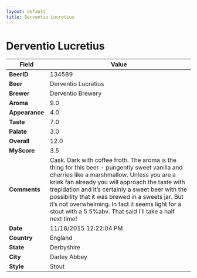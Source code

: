 ```yaml
---
layout: default
title: Derventio Lucretius
---
```


# Derventio Lucretius

| Field         | Value     |
|---------------|-----------|
| **BeerID** | 134589 |
| **Beer** | Derventio Lucretius |
| **Brewer** | Derventio Brewery |
| **Aroma** | 9.0 |
| **Appearance** | 4.0 |
| **Taste** | 7.0 |
| **Palate** | 3.0 |
| **Overall** | 12.0 |
| **MyScore** | 3.5 |
| **Comments** | Cask. Dark with coffee froth. The aroma is the thing for this beer - pungently sweet vanilla and cherries like a marshmallow. Unless you are a kriek fan already you will approach the taste with trepidation and it’s certainly a sweet beer with the possibility that it was brewed in a sweets jar. But it’s not overwhelming. In fact it seems light for a stout with a 5 5%abv. That said I’ll take a half next time&#033; |
| **Date** | 11/18/2015 12:22:04 PM |
| **Country** | England |
| **State** | Derbyshire |
| **City** | Darley Abbey |
| **Style** | Stout |

